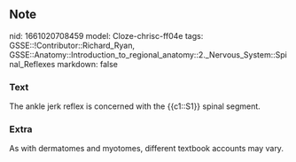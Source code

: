 ## Note
nid: 1661020708459
model: Cloze-chrisc-ff04e
tags: GSSE::!Contributor::Richard_Ryan, GSSE::Anatomy::Introduction_to_regional_anatomy::2._Nervous_System::Spinal_Reflexes
markdown: false

### Text
<div class='toggle'>
  The ankle jerk reflex is concerned with the {{c1::S1}} spinal
  segment.
</div>

### Extra
<p id="65e4f940-bb04-44cb-9b5e-3f543aecd51d" class="">As with
dermatomes and myotomes, different textbook accounts may vary.
